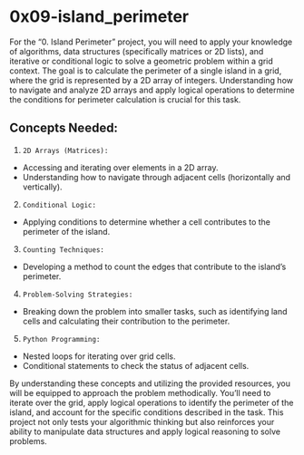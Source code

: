 # 0x09-island_perimeter
For the “0. Island Perimeter” project, you will need to apply your knowledge of algorithms, data structures (specifically matrices or 2D lists), and iterative or conditional logic to solve a geometric problem within a grid context. The goal is to calculate the perimeter of a single island in a grid, where the grid is represented by a 2D array of integers. Understanding how to navigate and analyze 2D arrays and apply logical operations to determine the conditions for perimeter calculation is crucial for this task.

## Concepts Needed:

1. `2D Arrays (Matrices):`
* Accessing and iterating over elements in a 2D array.
* Understanding how to navigate through adjacent cells (horizontally and vertically).

2. `Conditional Logic:`
* Applying conditions to determine whether a cell contributes to the perimeter of the island.

3. `Counting Techniques:`
* Developing a method to count the edges that contribute to the island’s perimeter.

4. `Problem-Solving Strategies:`
* Breaking down the problem into smaller tasks, such as identifying land cells and calculating their contribution to the perimeter.

5. `Python Programming:`
* Nested loops for iterating over grid cells.
* Conditional statements to check the status of adjacent cells.

By understanding these concepts and utilizing the provided resources, you will be equipped to approach the problem methodically. You’ll need to iterate over the grid, apply logical operations to identify the perimeter of the island, and account for the specific conditions described in the task. This project not only tests your algorithmic thinking but also reinforces your ability to manipulate data structures and apply logical reasoning to solve problems.
